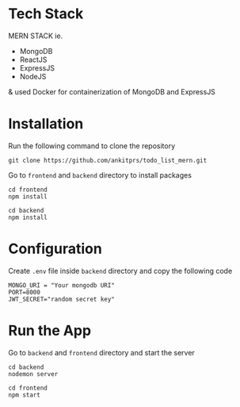 # Tech Stack 

MERN STACK ie.
- MongoDB
- ReactJS
- ExpressJS
- NodeJS

& used Docker for containerization of MongoDB and  ExpressJS


# Installation

Run the following command to clone the repository
```
git clone https://github.com/ankitprs/todo_list_mern.git
```
Go to ```frontend``` and ```backend``` directory to install packages
```
cd frontend
npm install
```
```
cd backend
npm install
```

# Configuration
Create ```.env``` file inside ```backend``` directory and copy the following code

```
MONGO_URI = "Your mongodb URI"
PORT=8000
JWT_SECRET="random secret key"
```
# Run the App
Go to ```backend``` and ```frontend``` directory and start the server
```
cd backend
nodemon server
```
```
cd frontend
npm start
```

